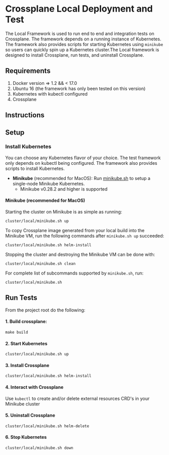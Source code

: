 # Crossplane Local Deployment and Test

The Local Framework is used to run end to end and integration tests on Crossplane. The framework depends on a running instance of Kubernetes.
The framework also provides scripts for starting Kubernetes using `minikube` so users can
quickly spin up a Kubernetes cluster.The Local framework is designed to install Crossplane, run tests, and uninstall Crossplane.

## Requirements
1. Docker version => 1.2 && < 17.0
2. Ubuntu 16 (the framework has only been tested on this version)
3. Kubernetes with kubectl configured
4. Crossplane

## Instructions

## Setup

### Install Kubernetes
You can choose any Kubernetes flavor of your choice.  The test framework only depends on kubectl being configured.
The framework also provides scripts to install Kubernetes.

- **Minikube** (recommended for MacOS): Run [minikube.sh](./minikube.sh) to setup a single-node Minikube Kubernetes.
  - Minikube v0.28.2 and higher is supported

#### Minikube (recommended for MacOS)
Starting the cluster on Minikube is as simple as running:
```console
cluster/local/minikube.sh up
```

To copy Crossplane image generated from your local build into the Minikube VM, run the following commands after `minikube.sh up` succeeded:
```
cluster/local/minikube.sh helm-install
```

Stopping the cluster and destroying the Minikube VM can be done with:
```console
cluster/local/minikube.sh clean
```

For complete list of subcommands supported by `minikube.sh`, run:
```console
cluster/local/minikube.sh
```

## Run Tests
From the project root do the following:
#### 1. Build crossplane:
```
make build
```

#### 2. Start Kubernetes
```
cluster/local/minikube.sh up
```

#### 3. Install Crossplane
```
cluster/local/minikube.sh helm-install
```

#### 4. Interact with Crossplane
Use `kubectl` to create and/or delete external resources CRD's in your Minikube cluster

#### 5. Uninstall Crossplane
```
cluster/local/minikube.sh helm-delete
```  

#### 6. Stop Kubernetes
```
cluster/local/minikube.sh down
```
